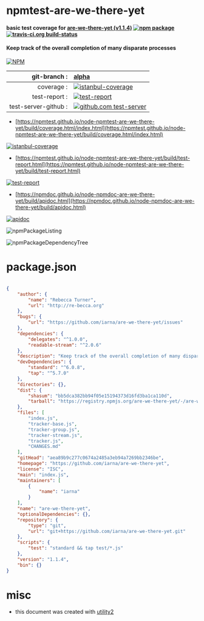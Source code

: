 # npmtest-are-we-there-yet

#### basic test coverage for  [are-we-there-yet (v1.1.4)](https://github.com/iarna/are-we-there-yet)  [![npm package](https://img.shields.io/npm/v/npmtest-are-we-there-yet.svg?style=flat-square)](https://www.npmjs.org/package/npmtest-are-we-there-yet) [![travis-ci.org build-status](https://api.travis-ci.org/npmtest/node-npmtest-are-we-there-yet.svg)](https://travis-ci.org/npmtest/node-npmtest-are-we-there-yet)

#### Keep track of the overall completion of many disparate processes

[![NPM](https://nodei.co/npm/are-we-there-yet.png?downloads=true&downloadRank=true&stars=true)](https://www.npmjs.com/package/are-we-there-yet)

| git-branch : | [alpha](https://github.com/npmtest/node-npmtest-are-we-there-yet/tree/alpha)|
|--:|:--|
| coverage : | [![istanbul-coverage](https://npmtest.github.io/node-npmtest-are-we-there-yet/build/coverage.badge.svg)](https://npmtest.github.io/node-npmtest-are-we-there-yet/build/coverage.html/index.html)|
| test-report : | [![test-report](https://npmtest.github.io/node-npmtest-are-we-there-yet/build/test-report.badge.svg)](https://npmtest.github.io/node-npmtest-are-we-there-yet/build/test-report.html)|
| test-server-github : | [![github.com test-server](https://npmtest.github.io/node-npmtest-are-we-there-yet/GitHub-Mark-32px.png)](https://npmtest.github.io/node-npmtest-are-we-there-yet/build/app/index.html) | | build-artifacts : | [![build-artifacts](https://npmtest.github.io/node-npmtest-are-we-there-yet/glyphicons_144_folder_open.png)](https://github.com/npmtest/node-npmtest-are-we-there-yet/tree/gh-pages/build)|

- [https://npmtest.github.io/node-npmtest-are-we-there-yet/build/coverage.html/index.html](https://npmtest.github.io/node-npmtest-are-we-there-yet/build/coverage.html/index.html)

[![istanbul-coverage](https://npmtest.github.io/node-npmtest-are-we-there-yet/build/screenCapture.buildCi.browser.%252Ftmp%252Fbuild%252Fcoverage.lib.html.png)](https://npmtest.github.io/node-npmtest-are-we-there-yet/build/coverage.html/index.html)

- [https://npmtest.github.io/node-npmtest-are-we-there-yet/build/test-report.html](https://npmtest.github.io/node-npmtest-are-we-there-yet/build/test-report.html)

[![test-report](https://npmtest.github.io/node-npmtest-are-we-there-yet/build/screenCapture.buildCi.browser.%252Ftmp%252Fbuild%252Ftest-report.html.png)](https://npmtest.github.io/node-npmtest-are-we-there-yet/build/test-report.html)

- [https://npmdoc.github.io/node-npmdoc-are-we-there-yet/build/apidoc.html](https://npmdoc.github.io/node-npmdoc-are-we-there-yet/build/apidoc.html)

[![apidoc](https://npmdoc.github.io/node-npmdoc-are-we-there-yet/build/screenCapture.buildCi.browser.%252Ftmp%252Fbuild%252Fapidoc.html.png)](https://npmdoc.github.io/node-npmdoc-are-we-there-yet/build/apidoc.html)

![npmPackageListing](https://npmtest.github.io/node-npmtest-are-we-there-yet/build/screenCapture.npmPackageListing.svg)

![npmPackageDependencyTree](https://npmtest.github.io/node-npmtest-are-we-there-yet/build/screenCapture.npmPackageDependencyTree.svg)



# package.json

```json

{
    "author": {
        "name": "Rebecca Turner",
        "url": "http://re-becca.org"
    },
    "bugs": {
        "url": "https://github.com/iarna/are-we-there-yet/issues"
    },
    "dependencies": {
        "delegates": "^1.0.0",
        "readable-stream": "^2.0.6"
    },
    "description": "Keep track of the overall completion of many disparate processes",
    "devDependencies": {
        "standard": "^6.0.8",
        "tap": "^5.7.0"
    },
    "directories": {},
    "dist": {
        "shasum": "bb5dca382bb94f05e15194373d16fd3ba1ca110d",
        "tarball": "https://registry.npmjs.org/are-we-there-yet/-/are-we-there-yet-1.1.4.tgz"
    },
    "files": [
        "index.js",
        "tracker-base.js",
        "tracker-group.js",
        "tracker-stream.js",
        "tracker.js",
        "CHANGES.md"
    ],
    "gitHead": "aea89b9c277c0674a2485a3eb94a7269bb2346be",
    "homepage": "https://github.com/iarna/are-we-there-yet",
    "license": "ISC",
    "main": "index.js",
    "maintainers": [
        {
            "name": "iarna"
        }
    ],
    "name": "are-we-there-yet",
    "optionalDependencies": {},
    "repository": {
        "type": "git",
        "url": "git+https://github.com/iarna/are-we-there-yet.git"
    },
    "scripts": {
        "test": "standard && tap test/*.js"
    },
    "version": "1.1.4",
    "bin": {}
}
```



# misc
- this document was created with [utility2](https://github.com/kaizhu256/node-utility2)

